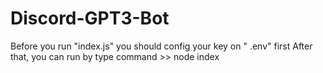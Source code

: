 # Discord-GPT3-Bot
Before you run "index.js" you should config your key on " .env" first
After that, you can run by type command >> node index